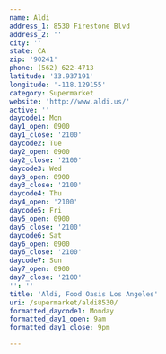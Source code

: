 ```yaml
---
name: Aldi
address_1: 8530 Firestone Blvd
address_2: ''
city: ''
state: CA
zip: '90241'
phone: (562) 622-4713
latitude: '33.937191'
longitude: '-118.129155'
category: Supermarket
website: 'http://www.aldi.us/'
active: ''
daycode1: Mon
day1_open: 0900
day1_close: '2100'
daycode2: Tue
day2_open: 0900
day2_close: '2100'
daycode3: Wed
day3_open: 0900
day3_close: '2100'
daycode4: Thu
day4_open: '2100'
daycode5: Fri
day5_open: 0900
day5_close: '2100'
daycode6: Sat
day6_open: 0900
day6_close: '2100'
daycode7: Sun
day7_open: 0900
day7_close: '2100'
'': ''
title: 'Aldi, Food Oasis Los Angeles'
uri: /supermarket/aldi8530/
formatted_daycode1: Monday
formatted_day1_open: 9am
formatted_day1_close: 9pm

---
```

